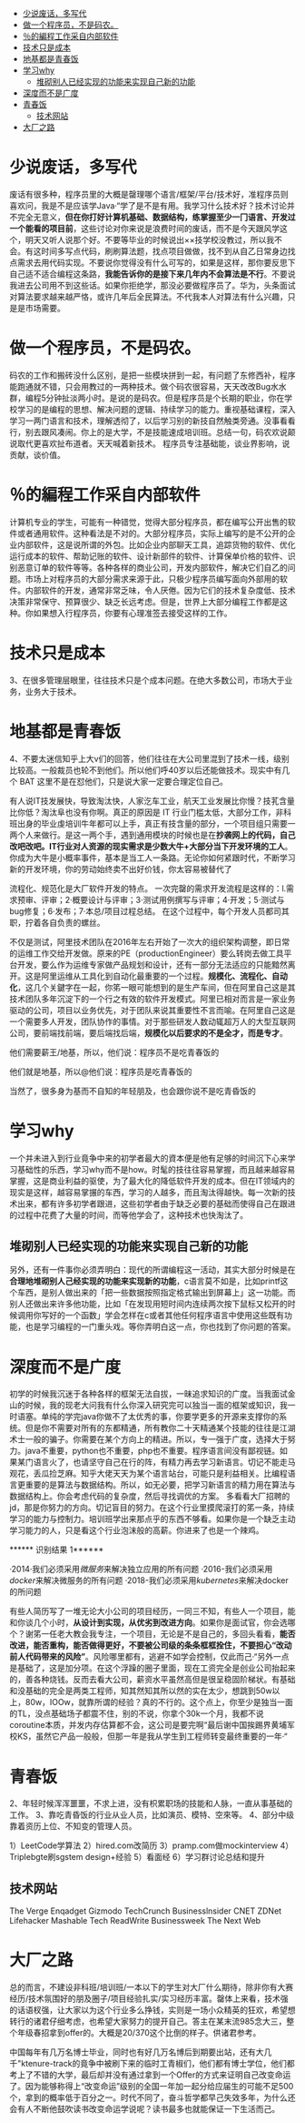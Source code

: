 <!-- TOC -->

- [少说废话，多写代](#少说废话多写代)
- [做一个程序员，不是码农。](#做一个程序员不是码农)
- [％的編程工作采自内部软件](#％的編程工作采自内部软件)
- [技术只是成本](#技术只是成本)
- [地基都是青春饭](#地基都是青春饭)
- [学习why](#学习why)
    - [堆砌别人已经实现的功能来实现自己新的功能](#堆砌别人已经实现的功能来实现自己新的功能)
- [深度而不是广度](#深度而不是广度)
- [青春饭](#青春饭)
    - [技术网站](#技术网站)
- [大厂之路](#大厂之路)

<!-- /TOC -->


# 少说废话，多写代
废话有很多种，程序员里的大概是罄理哪个语言/框架/平台/技术好，准程序员则喜欢问，我是不是应该学Java·“学了是不是有用。我学习什么技术好？技术讨论并不完全无意义，**但在你打好计算机基础、数据结构，练掌握至少一冂语言、开发过一个能看的项目前**，这些讨论对你来说是浪费时间的废话，而不是今天跟风学这个，明天又听人说那个好。不要等毕业的时候说出××技学校没教过，所以我不会。有这时间多写点代码，刷刷算法题，找点项目做做，找不到从自乙日常身边找点需求去用代码实现。不要说你觉得没有什么可写的，如果是这样，那你要反思下自己适不适合编程这条路，**我能告诉你的是接下来几年内不会算法是不行**。不要说我进去公司用不到这些话。如果你拒绝学，那没必要做程序员了。华为，头条面试对算法要求越来越严恪，或许几年后全民算法。不代我本人对算法有什么兴趣，只是是市场需要。


# 做一个程序员，不是码农。
码农的工作和搬砖没什么区别，是把一些模块拼到一起，有问题了东修西补，程序能跑通就不错，只会用教过的一两种技术。做个码农很容易，天天改改Bug水水群，编程5分钟扯淡两小时。是说的是码农。但是程序员是个长期的职业，你在学校学习的是编程的思想、解决问题的逻辑、持续学习的能力。重视基础课程，深入学习一两门语言和技术，理解透彻了，以后学习别的新技自然触类旁通。没事看看行，别去跟风凑闹。你上的是大学，不是技能速成培训班。总结一句，码农欢说颠说取代更喜欢扯布道者。天天喊着新技术。
程序员专注基础能，谈业界影响，说贡献，谈价值。

# ％的編程工作采自内部软件
计算机专业的学生，可能有一种错觉，觉得大部分程序员，都在编写公开出售的软件或者通用软件。这种看法是不对的。大部分程序员，实际上编写的是不公开的企业内部软件，这是说所谓的外包。比如企业内部聊天工具，追踪货物的软件、优化运行成本的软件、帮助记账的软件、设计新部件的软件、计算保单价格的软件、识别恶意订单的软件等等。各种各样的商业公司，开发内部软件，解决它们自乙的问题。市场上对程序员的大部分需求来源于此，只极少程序员编写面向外部用的软件。内部软件的开发，通常非常乏味，令人厌倦。因为它们的技术复杂度低、技术决策非常保守、预算很少、缺乏长远考虑。但是，世界上大部分编程工作都是这种。你如果想入行程序员，你要有心理准签去接受这样的工作。



# 技术只是成本
3、在很多管理层眼里，往往技术只是个成本问题。在绝大多数公司，市场大于业务，业务大于技术。

# 地基都是青春饭
4、不要太迷信知乎上大v们的回答，他们往往在大公司里混到了技术一线，级别比较高。一般裁员也轮不到他们。所以他们呼40岁以后还能做技术。现实中有几个 BAT 这里不是在怼他们，只是说大家一定要合理定位自己。

有人说IT技发展快，导致淘汰快，人家汔车工业，航天工业发展比你慢？技芤含量比你低？淘汰阜也没有你啊。真正的原因是 IT 行业门槛太低，大部分工作，非科班出身的毕业虔培训牛年都可以上手，真正有技含量的部分，一个项目组只需要一两个人来做行。是这一两个手，遇到通用模块的时候也是在**抄袭网上的代码，自己改吧改吧。IT行业对人资源的现实需求是少数大牛+大部分当下开发环境的工人**。你成为大牛是小概率事件，基本是当工人一条路。无论你如何紧跟时代，不断学习新的开发环境，你的劳动始终卖不出好价钱，你太容易被替代了

流程化、规范化是大厂软件开发的特点。
一次完罄的需求开发流程是这样的：l.需求预审、评审；2·概要设计与评审；3·测试用例撰写与评审；4·开发；5·测试与bug修复；6·发布；7·本总/项目过程总结。
在这个过程中，每个开发人员都司其职，拧着各自负责的螺丝。

不仅是测试，阿里技术团队在2016年左右开始了一次大的组织架构调整，即日常的运维工作交给开发做。原来的PE（productionEngineer）要么转岗去做工具平台开发，要么作为运维专家做产品规划和设计，还有一部分无法适应的只能黯然离开。这是阿里运维从工具化到自动化最重要的一个过程。**规模化、流程化、自动化**，这几个关鍵字在一起，你笫一眼可能想到的是生产车间，但在阿里自己这是其技术团队多年沉淀下的一个行之有效的软件开发模式。阿里已相对而言是一家业务驱动的公司，项目以业务优先，对于团队来说其重要性不言而喻。在阿里自己这是一个需要多人开发，团队协作的事情。对于那些研发人数动辄超万人的大型互联网公司，要前端找前端，要后端找后端，**规模化以后要求的不是全才，而是专才**。



他们需要薪王/地基，所以，他们说：程序员不是吃青春饭的

他们就是地基，所以@他们说：程序员是吃青春饭的

当然了，很多身为基而不自知的年轻朋及，也会跟你说不是吃青昏饭的


# 学习why

一个并未进入到行业竟争中来的初学者最大的資本便是他有足够的时间沉下心来学习基础性的乐西，学习why而不是how。时髦的技往往容易掌握，而且越来越容易掌握，这是商业利益的驱使，为了最大化的降低软件开发的成本。但在IT领域内的现实是这样，越容易掌搌的车西，学习的人越多，而且淘汰得越快。每一次新的技术出来，都有许多初学者跟进，这些初学者由于缺乏必要的基础而使得自己在跟进的过程中花费了大量的时间，而等他学会了，这种技术也快淘汰了。

## 堆砌别人已经实现的功能来实现自己新的功能
另外，还有一件事你必须弄明白：现代的所谓编程这一活动，其实大部分时候是在**合理地堆砌别人己经实现的功能来实现新的功能**，c语言莫不如是，比如printf这个车西，是别人做出来的「把一些数据按照指定格式输出到屏幕上」这一功能。而别人还做出来许多他功能，比如「在发现用短时间内连续两次按下鼠标又松开的时候调用你写好的一个函数」学会怎样在c或者其他任何程序语言中使用这些既有功能，也是学习编程的一门重头戏。等你弄明白这一点，你也找到了你问题的答案。


# 深度而不是广度 
初学的时候我沉迷于各种各样的框架无法自拔，一昧追求知识的广度。当我面试金山的时候，我的现老大问我有什么你深入研究完可以独当一面的框架或知识，我一时语塞。单纯的学完java你做不了太优秀的事，你要学更多的开源来支撑你的系统。但是你不需要对所有的东都精通，所有教你二十天精通某个技能的往往是江湖术士一般的骗子。你需要在某个方向上的精进。所以，专一强于广度，选择大于努力。java不重要，python也不重要，php也不重要。程序语言间没有鄙视链。如果某门语言火了，也请坚守自己在行的阵，有精力再去学习新语言。切记不能走马观花，丢瓜捡芝麻。知乎大佬天天为某个语言站台，可能只是利益相关。比编程语言更重要的是算法与数据结构。所以，如无必要，把学习新语言的精力用在算法与数据结构上。你会考虑代码的复杂度，然后寻找调优的方案。
多看看大厂招聘的jd，那是你努力的方向。切记盲目的努力。在这个行业里摸爬滚打的笫一条，持续学习的能力与控制力。培训班学出来那点乎的东西不够看。如果你是一个缺乏主动学习能力的人，只是看这个行业泡沫般的高薪。你进来了也是一个辣鸡。

****** 识别结果 1******

·2014·我们必须采用*微服务*来解决独立应用的所有问题
·2016-我们必须采用*docker*来解决微服务的所有问题
·2018-我们必须采用*kubernetes*来解决docker的所问题


有些人简历写了一堆无论大小公司的项目经历，一同三不知，有些人一个项目，能和你谈几个小时，**从设计到实现，从优劣到改进方向**。如果你是面试官，你会选哪个？谢笫一任老大教会我专注，一个项目，无论是不是自己的，多回头看看，**能否改进，能否重构，能否做得更好，不要被公司级的条条框框拴住，不要担心“改动前人代码带来的风险”**。风险哪里都有，逃避不如学会控制，仅此而己·“另外一点是基础了，这是加分项。在这个浮躁的圈子里面，现在工资完全是创业公司抬起来的，善各种烧钱。反而去看大公司，薪资水平虽然高但是很呈稳固阶梯状。有基础和没基础的完全是两类工程师，知其然知其所以然的实在太少，想跳到50w以上，80w，IOOw，就靠所谓的经验？真的不行的。这个点上，你至少是独当一面的TL，没点基础场子都震不住，别的不说，你拿个30k一个月，我都不说coroutine本质，并发内存估算都不会，这公司是要完啊“最后谢中国挨踢界黄埔军校KS，虽然它产品一般般，但那一年是我从学生到工程师转变最终重要的一年·“



# 青春饭
2、年轻时候浑浑噩噩，不求上进，没有枳累职场的技能和人脉，一直从事基础的工作。
3、靠吃青昏饭的行业从业人员，比如演员、模特、空來等。
4、部分中级靠着资历上位、不知变的管理人员。

1）LeetCode学算法
2）hired.com改简历
3）pramp.com做mockinterview
4）TripIebgte刷sgstem design+经验
5）看面经
6）学习群讨论总结和提升

## 技术网站
The Verge
Enqadget
Gizmodo
TechCrunch
Businesslnsider
CNET
ZDNet
Lifehacker
Mashable Tech
ReadWrite
Businessweek
The Next Web



# 大厂之路

总的而言，不建设非科班/培训班/一本以下的学生对大厂什么期待，除非你有大赛经历/技术氛围好的朋及圈子/项目经验扎实/实习经历丰富。罄体上来看，技术强的话语杈强，让大家以为这个行业多么挣钱，实则是一场小众精英的狂欢，希望想转行的诸君仔细考虑，也希望大家努力的提开自己。答主在某末流985念大三，整个年级春招拿到offer的。大概是20/370这个比倒的样子。供诸君参考。

中国每年有几万名博士毕业，同时也有好几万名博后到期要出站，还有大几千"ktenure-track的竟争中被刷下来的临时工青椒们，他们都有博士学位，他们都考上了不错的大学，最后却并没有通过拿到一个Offer的方式来证明自己改变命运了。因为能够称得上“改变命运”级别的全国一年加一起分给应届生的可能不足500个，拿到的概率低于百分之一。时代不同了，奋斗哲学都早己失效多年，为什么还会有人不断他鼓吹读书改变命运学说呢？读书最多也就能保证一下生活而己。
